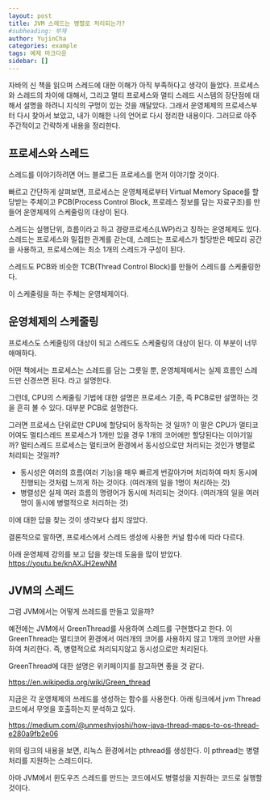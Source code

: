 ```yaml
---
layout: post
title: JVM 스레드는 병렬로 처리되는가?
#subheading: 부재
author: YujinCha
categories: example
tags: 예제 마크다운
sidebar: []
---
```


자바의 신 책을 읽으며 스레드에 대한 이해가 아직 부족하다고 생각이 들었다.
프로세스와 스레드의 차이에 대해서, 그리고 멀티 프로세스와 멀티 스레드 시스템의 장단점에 대해서 설명을 하려니 지식의 구멍이 있는 것을 깨달았다.
그래서 운영체제의 프로세스부터 다시 찾아서 보았고, 내가 이해한 나의 언어로 다시 정리한 내용이다.
그러므로 아주 주간적이고 간략하게 내용을 정리한다.

## 프로세스와 스레드
스레드를 이야기하려면 어느 블로그든 프로세스를 먼저 이야기할 것이다.

빠르고 간단하게 살펴보면, 프로세스는 운영체제로부터 Virtual Memory Space를 할당받는 주체이고 PCB(Process Control Block, 프로레스 정보를 담는 자료구조)를 만들어 운영체제의 스케줄링의 대상이 된다.

스레드는 실행단위, 흐름이라고 하고 경량프로세스(LWP)라고 칭하는 운영체제도 있다. 스레드는 프로세스와 밀접한 관계를 갇는데, 스레드는 프로세스가 할당받은 메모리 공간을 사용하고, 프로세스에는 최소 1개의 스레드가 구성이 된다.

스레드도 PCB와 비슷한 TCB(Thread Control Block)를 만들어 스레드를 스케줄링한다. 

이 스케줄링을 하는 주체는 운영체제이다.


## 운영체제의 스케줄링
프로세스도 스케줄링의 대상이 되고 스레드도 스케줄링의 대상이 된다. 이 부분이 너무 애매하다.

어떤 책에서는 프로세스는 스레드를 담는 그릇일 뿐, 운영체제에서는 실제 흐름인 스레드만 신경쓰면 된다. 라고 설명한다.

그런데, CPU의 스케줄링 기법에 대한 설명은 프로세스 기준, 즉 PCB로만 설명하는 것을 흔히 볼 수 있다. 대부분 PCB로 설명한다.

그러면 프로세스 단위로만 CPU에 할당되어 동작하는 것 일까?
이 말은 CPU가 멀티코어여도 멀티스레드 프로세스가 1개만 있을 경우 1개의 코어에만 할당된다는 이야기일까?
멀티스레드 프로세스는 멀티코어 환경에서 동시성으로만 처리되는 것인가 병렬로 처리되는 것일까?
 * 동시성은 여러의 흐름(여러 기능)을 매우 빠르게 번갈아가며 처리하여 마치 동시에 진행되는 것처럼 느끼게 하는 것이다. (여러개의 일을 1명이 처리하는 것)
 * 병렬성은 실제 여러 흐름의 명령어가 동시에 처리되는 것이다. (여러개의 일을 여러명이 동시에 병렬적으로 처리하는 것)
 
이에 대한 답을 찾는 것이 생각보다 쉽지 않았다. 

결론적으로 말하면, 프로세스에서 스레드 생성에 사용한 커널 함수에 따라 다르다.

아래 운영체제 강의를 보고 답을 찾는데 도움을 많이 받았다.
https://youtu.be/knAXJH2ewNM

## JVM의 스레드
그럼 JVM에서는 어떻게 쓰레드를 만들고 있을까?

예전에는 JVM에서 GreenThread를 사용하여 스레드를 구현했다고 한다. 이 GreenThread는 멀티코어 환경에서 여러개의 코어를 사용하지 않고 1개의 코어만 사용하여 처리한다. 즉, 병렬적으로 처리되지않고 동시성으로만 처리된다.

GreenThread에 대한 설명은 위키페이지를 참고하면 좋을 것 같다.

https://en.wikipedia.org/wiki/Green_thread


지금은 각 운영체제의 쓰레드를 생성하는 함수를 사용한다. 아래 링크에서 jvm Thread 코드에서 무엇을 호출하는지 분석하고 있다.

https://medium.com/@unmeshvjoshi/how-java-thread-maps-to-os-thread-e280a9fb2e06

위의 링크의 내용을 보면, 리눅스 환경에서는 pthread를 생성한다. 이 pthread는 병렬처리를 지원하는 스레드이다.

아마 JVM에서 윈도우즈 스레드를 만드는 코드에서도 병렬성을 지원하는 코드로 실행할 것이다.

